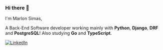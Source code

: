 ### Hi there 👋

I'm Marlon Simas, 

A Back-End Software developer working mainly with **Python**, **Django**, **DRF** and **PostgreSQL**! Also studying **Go** and **TypeScript**.

[![LinkedIn](https://img.shields.io/badge/-LinkedIn-000000?style=flat-square&logo=Linkedin&logoColor=white&link=https://www.linkedin.com/in/jliocsar/)](https://www.linkedin.com/in/marlon-correia/)

<!--
**MarlonCorreia/MarlonCorreia** is a ✨ _special_ ✨ repository because its `README.md` (this file) appears on your GitHub profile.

Here are some ideas to get you started:

- 🔭 I’m currently working on ...
- 🌱 I’m currently learning ...
- 👯 I’m looking to collaborate on ...
- 🤔 I’m looking for help with ...
- 💬 Ask me about ...
- 📫 How to reach me: ...
- 😄 Pronouns: ...
- ⚡ Fun fact: ...
-->
